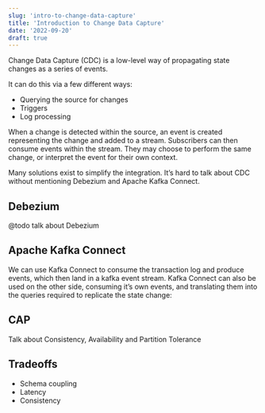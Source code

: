 ```yaml
---
slug: 'intro-to-change-data-capture'
title: 'Introduction to Change Data Capture'
date: '2022-09-20'
draft: true
---
```


Change Data Capture (CDC) is a low-level way of propagating state changes as a series of events.

It can do this via a few different ways:

- Querying the source for changes
- Triggers
- Log processing

When a change is detected within the source, an event is created representing the change and added to a stream. Subscribers can then consume events within the stream. They may choose to perform the same change, or interpret the event for their own context.


Many solutions exist to simplify the integration. It’s hard to talk about CDC without mentioning Debezium and Apache Kafka Connect.

## Debezium

@todo talk about Debezium

## Apache Kafka Connect

We can use Kafka Connect to consume the transaction log and produce events, which then land in a kafka event stream. Kafka Connect can also be used on the other side, consuming it’s own events, and translating them into the queries required to replicate the state change:


 
## CAP

Talk about Consistency, Availability and Partition Tolerance


## Tradeoffs

- Schema coupling
- Latency
- Consistency